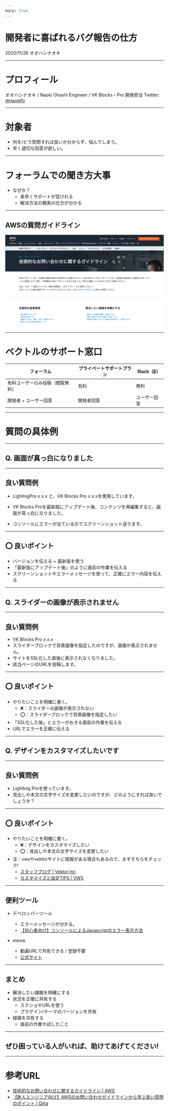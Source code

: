 ```yaml
---
marp: true
---
```

<!-- 
theme: my_theme
size: 4:3
paginate: true
style: |
_paginate: false 
-->
<!-- _class: title -->
<!-- Scoped style -->
<style scoped>
  /*
section{
  background: yellow;
}
*/
</style>

# 開発者に喜ばれるバグ報告の仕方
2020/11/26
オオハシナオキ 

---

# プロフィール
オオハシナオキ / Naoki Ohashi
Engineer / VK Blocks・Pro 開発担当
Twitter: [@naogify](https://twitter.com/naogify)

---

# 対象者
- 何を/どう質問すれば良いか分からず、悩んでしまう。
- 早く適切な回答が欲しい。

---

# フォーラムでの聞き方大事
- なぜか？
    * 素早くサポートが受けれる
    * 解決方法の検索の仕方が分かる
---

## AWSの質問ガイドライン
![](./images/aws-support-guides.png)

---

# ベクトルのサポート窓口

|  フォーラム  |  プライベートサポートプラン  | Slack（β）|
| ---- | ---- | ---- |
|  有料ユーザーのみ投稿（閲覧無料）|  有料  |  無料  |
|  開発者 + ユーザー回答  |  開発者回答 |  ユーザー回答  |

<!-- - フォーラム
  - 有料ユーザー投稿可 / 無料ユーザー閲覧可
  - 開発者 + ユーザーで回答
- プライベートサポートプラン
  - 有料
  - メールで質問
- Slack（β）
  - 無料
  - ユーザーで回答 -->

---

 # 質問の具体例

---

## Q. 画面が真っ白になりました

---

## 良い質問例
- LighitngPro x.x.x と、VK Blocks Pro x.x.xを使用しています。

- VK Blocks Proを最新版にアップデート後、コンテンツを再編集すると、画面が真っ白になりました。

- コンソールにエラーが出ているのでスクリーンショット送ります。

---

## ⭕️ 良いポイント
- バージョンを伝える + 最新版を使う
- 「最新版にアップデート後」のように直前の作業を伝える
- スクリーンショットやエラーメッセージを使って、正確にエラー内容を伝える

---

## Q. スライダーの画像が表示されません

---

## 良い質問例

- VK Blocks Pro x.x.x
- スライダーブロックで背景画像を指定したのですが、画像が表示されません。
- サイトをSSL化した直後に表示されなくなりました。
- 該当ページのURLを投稿します。

---

## ⭕️ 良いポイント
- やりたいことを明確に書く。
  - ❌：スライダーの画像が表示されない
  - ⭕️：スライダーブロックで背景画像を指定したい
- 「SSL化した後」とエラーがおきる直前の作業を伝える
- URLでエラーを正確に伝える

---

## Q. デザインをカスタマイズしたいです

---

## 良い質問例
- Lighitnig Proを使っています。
- 見出しや本文の文字サイズを変更したいのですが、どのようにすれば良いでしょうか？

---

## ⭕️ 良いポイント
- やりたいことを明確に書く。
  - ❌：デザインをカスタマイズしたい
  - ⭕️：見出しや本文の文字サイズを変更したい
- 注：vwsやvektorサイトに情報がある場合もあるので、まずそちらをチェック!
  - [スタッフブログ | Vektor,Inc](https://www.vektor-inc.co.jp/post/)
  - [カスタマイズと設定TIPS | VWS](https://vws.vektor-inc.co.jp/archives/customize_tips)

---

## 便利ツール

- デベロッパーツール
  - エラーメッセージが分かる。
  - [【初心者向け】コンソールによるJavascriptのエラー表示方法
](https://eng-entrance.com/javascript-display-error)

- mevie
  - 動画URLで共有できる / 登録不要 
  - [公式サイト](https://mevie.it/)


---
## まとめ

- 解決したい課題を明確にする
- 状況を正確に共有する
  - スクショやURLを使う
  - プラグイン/テーマのバージョンを共有
- 経緯を共有する
  - 直前の作業や試したこと

---

## ぜひ困っている人がいれば、助けてあげてください!

---
# 参考URL
- [技術的なお問い合わせに関するガイドライン | AWS](https://aws.amazon.com/jp/premiumsupport/tech-support-guidelines/)
- [【新人エンジニア向け】AWSのお問い合わせガイドラインから学ぶ良い質問のポイント | Qiita](https://qiita.com/ooooouchi/items/10e99c9dd701772f29a3)